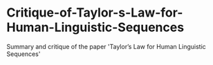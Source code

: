 # Critique-of-Taylor-s-Law-for-Human-Linguistic-Sequences
Summary and critique of the paper 'Taylor’s Law for Human Linguistic Sequences'
